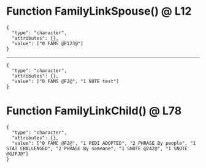# Function FamilyLinkSpouse() @ L12

    {
      "type": "character",
      "attributes": {},
      "value": ["0 FAMS @F123@"]
    }

---

    {
      "type": "character",
      "attributes": {},
      "value": ["0 FAMS @F2@", "1 NOTE test"]
    }

# Function FamilyLinkChild() @ L78

    {
      "type": "character",
      "attributes": {},
      "value": ["0 FAMC @F2@", "1 PEDI ADOPTED", "2 PHRASE By people", "1 STAT CHALLENGED", "2 PHRASE By someone", "1 SNOTE @242@", "1 SNOTE @GJFJ@"]
    }


